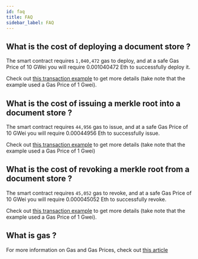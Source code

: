 ```yaml
---
id: faq
title: FAQ
sidebar_label: FAQ
---
```


## What is the cost of deploying a document store ?

The smart contract requires `1,040,472` gas to deploy, and at a safe Gas Price of 10 GWei you will require 0.001040472 Eth to successfully deploy it.

Check out [this transaction example](https://ropsten.etherscan.io/tx/0xd4ed1c9b99bf57b8ca41d584ec704d6e4bddea334867b0212ea92602fbef7a1f) to get more details (take note that the example used a Gas Price of 1 Gwei).

## What is the cost of issuing a merkle root into a document store ?

The smart contract requires `44,956` gas to issue, and at a safe Gas Price of 10 GWei you will require 0.00044956 Eth to successfully issue.

Check out [this transaction example](https://ropsten.etherscan.io/tx/0x342a1586c8490354fa7ffeb85344ffe4ff8afa42826e2b4c824c75d2f54780be) to get more details (take note that the example used a Gas Price of 1 Gwei)

## What is the cost of revoking a merkle root from a document store ?

The smart contract requires `45,052` gas to revoke, and at a safe Gas Price of 10 GWei you will require 0.000045052 Eth to successfully revoke.

Check out [this transaction example](https://ropsten.etherscan.io/tx/0xd6c95e6ba33abbcffb3424e31db215e59095ea509aad4ae858de78efe44287d5) to get more details (take note that the example used a Gas Price of 1 Gwei).

## What is gas ?

For more information on Gas and Gas Prices, check out [this article](https://ethereum.stackexchange.com/questions/3/what-is-meant-by-the-term-gas)
